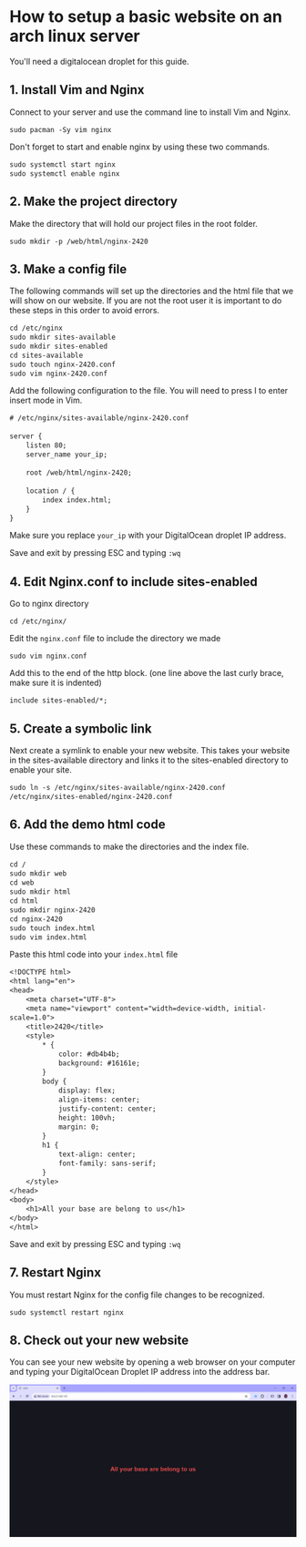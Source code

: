 # How to setup a basic website on an arch linux server

You'll need a digitalocean droplet for this guide.

## 1. Install Vim and Nginx

Connect to your server and use the command line to install Vim and Nginx.

```
sudo pacman -Sy vim nginx
```

Don't forget to start and enable nginx by using these two commands.

```
sudo systemctl start nginx
sudo systemctl enable nginx
```

## 2. Make the project directory

Make the directory that will hold our project files in the root folder.

```
sudo mkdir -p /web/html/nginx-2420
```

## 3. Make a config file

The following commands will set up the directories and the html file that we will show on our website. If you are not the root user it is important to do these steps in this order to avoid errors.

```
cd /etc/nginx
sudo mkdir sites-available
sudo mkdir sites-enabled
cd sites-available
sudo touch nginx-2420.conf
sudo vim nginx-2420.conf
```

Add the following configuration to the file. You will need to press I to enter insert mode in Vim.

```
# /etc/nginx/sites-available/nginx-2420.conf

server {
    listen 80;
    server_name your_ip;

    root /web/html/nginx-2420;

    location / {
        index index.html;
    }
}

```

Make sure you replace `your_ip` with your DigitalOcean droplet IP address.

Save and exit by pressing ESC and typing `:wq`

## 4. Edit Nginx.conf to include sites-enabled

Go to nginx directory

```
cd /etc/nginx/
```

Edit the `nginx.conf` file to include the directory we made

```
sudo vim nginx.conf
```

Add this to the end of the http block. (one line above the last curly brace, make sure it is indented)

```
include sites-enabled/*;
```

## 5. Create a symbolic link

Next create a symlink to enable your new website. This takes your website in the sites-available directory and links it to the sites-enabled directory to enable your site.

```
sudo ln -s /etc/nginx/sites-available/nginx-2420.conf /etc/nginx/sites-enabled/nginx-2420.conf
```

## 6. Add the demo html code

Use these commands to make the directories and the index file.

```
cd /
sudo mkdir web
cd web
sudo mkdir html
cd html
sudo mkdir nginx-2420
cd nginx-2420
sudo touch index.html
sudo vim index.html
```

Paste this html code into your `index.html` file

```
<!DOCTYPE html>
<html lang="en">
<head>
    <meta charset="UTF-8">
    <meta name="viewport" content="width=device-width, initial-scale=1.0">
    <title>2420</title>
    <style>
        * {
            color: #db4b4b;
            background: #16161e;
        }
        body {
            display: flex;
            align-items: center;
            justify-content: center;
            height: 100vh;
            margin: 0;
        }
        h1 {
            text-align: center;
            font-family: sans-serif;
        }
    </style>
</head>
<body>
    <h1>All your base are belong to us</h1>
</body>
</html>

```

Save and exit by pressing ESC and typing `:wq`

## 7. Restart Nginx

You must restart Nginx for the config file changes to be recognized.

```
sudo systemctl restart nginx
```

## 8. Check out your new website

You can see your new website by opening a web browser on your computer and typing your DigitalOcean Droplet IP address into the address bar.

![Screenshot](https://github.com/quistinie/nginx-2420/blob/main/Screenshot_1.jpg?raw=true)